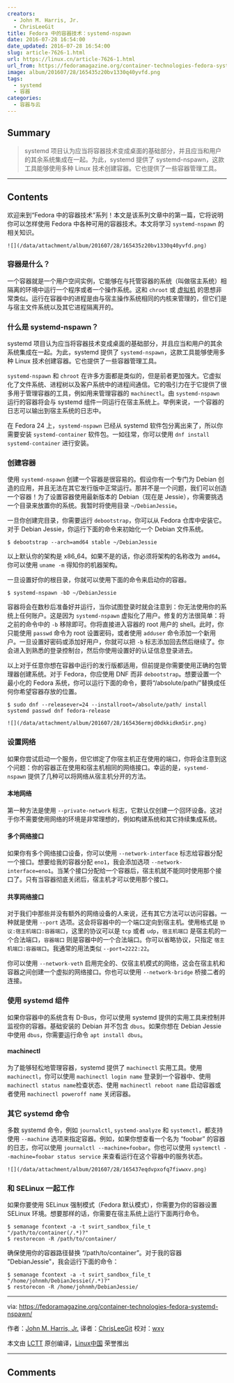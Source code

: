 ```yaml
---
creators:
  - John M. Harris, Jr.
  - ChrisLeeGit
title: Fedora 中的容器技术：systemd-nspawn
date: 2016-07-28 16:54:00
date_updated: 2016-07-28 16:54:00
slug: article-7626-1.html
url: https://linux.cn/article-7626-1.html
url_from: https://fedoramagazine.org/container-technologies-fedora-systemd-nspawn/
image: album/201607/28/165435z20bv1330q40yvfd.png
tags:
  - systemd
  - 容器
categories:
  - 容器与云
---
```


## Summary

> systemd 项目认为应当将容器技术变成桌面的基础部分，并且应当和用户的其余系统集成在一起。为此，systemd 提供了 systemd-nspawn，这款工具能够使用多种 Linux 技术创建容器。它也提供了一些容器管理工具。

***

<!-- more -->

## Contents

欢迎来到“Fedora 中的容器技术”系列！本文是该系列文章中的第一篇，它将说明你可以怎样使用 Fedora 中各种可用的容器技术。本文将学习 `systemd-nspawn` 的相关知识。

`![](/data/attachment/album/201607/28/165435z20bv1330q40yvfd.png)`

### 容器是什么？

一个容器就是一个用户空间实例，它能够在与托管容器的系统（叫做宿主系统）相隔离的环境中运行一个程序或者一个操作系统。这和 `chroot` 或 [虚拟机](https://en.wikipedia.org/wiki/Virtual_machine) 的思想非常类似。运行在容器中的进程是由与宿主操作系统相同的内核来管理的，但它们是与宿主文件系统以及其它进程隔离开的。

### 什么是 systemd-nspawn？

systemd 项目认为应当将容器技术变成桌面的基础部分，并且应当和用户的其余系统集成在一起。为此，systemd 提供了 `systemd-nspawn`，这款工具能够使用多种 Linux 技术创建容器。它也提供了一些容器管理工具。

`systemd-nspawn` 和 `chroot` 在许多方面都是类似的，但是前者更加强大。它虚拟化了文件系统、进程树以及客户系统中的进程间通信。它的吸引力在于它提供了很多用于管理容器的工具，例如用来管理容器的 `machinectl`。由 `systemd-nspawn` 运行的容器将会与 systemd 组件一同运行在宿主系统上。举例来说，一个容器的日志可以输出到宿主系统的日志中。

在 Fedora 24 上，`systemd-nspawn` 已经从 systemd 软件包分离出来了，所以你需要安装 `systemd-container` 软件包。一如往常，你可以使用 `dnf install systemd-container` 进行安装。

### 创建容器

使用 `systemd-nspawn` 创建一个容器是很容易的。假设你有一个专门为 Debian 创造的应用，并且无法在其它发行版中正常运行。那并不是一个问题，我们可以创造一个容器！为了设置容器使用最新版本的 Debian（现在是 Jessie），你需要挑选一个目录来放置你的系统。我暂时将使用目录 `~/DebianJessie`。

一旦你创建完目录，你需要运行 `debootstrap`，你可以从 Fedora 仓库中安装它。对于 Debian Jessie，你运行下面的命令来初始化一个 Debian 文件系统。

```shell
$ debootstrap --arch=amd64 stable ~/DebianJessie
```

以上默认你的架构是 x86\_64。如果不是的话，你必须将架构的名称改为 `amd64`。你可以使用 `uname -m` 得知你的机器架构。

一旦设置好你的根目录，你就可以使用下面的命令来启动你的容器。

```shell
$ systemd-nspawn -bD ~/DebianJessie
```

容器将会在数秒后准备好并运行，当你试图登录时就会注意到：你无法使用你的系统上任何账户。这是因为 `systemd-nspawn` 虚拟化了用户。修复的方法很简单：将之前的命令中的 `-b` 移除即可。你将直接进入容器的 root 用户的 shell。此时，你只能使用 `passwd` 命令为 root 设置密码，或者使用 `adduser` 命令添加一个新用户。一旦设置好密码或添加好用户，你就可以把 `-b` 标志添加回去然后继续了。你会进入到熟悉的登录控制台，然后你使用设置好的认证信息登录进去。

以上对于任意你想在容器中运行的发行版都适用，但前提是你需要使用正确的包管理器创建系统。对于 Fedora，你应使用 DNF 而非 `debootstrap`。想要设置一个最小化的 Fedora 系统，你可以运行下面的命令，要将“/absolute/path/”替换成任何你希望容器存放的位置。

```shell
$ sudo dnf --releasever=24 --installroot=/absolute/path/ install systemd passwd dnf fedora-release
```

`![](/data/attachment/album/201607/28/165436ermjd0dkkidkm5ir.png)`

### 设置网络

如果你尝试启动一个服务，但它绑定了你宿主机正在使用的端口，你将会注意到这个问题：你的容器正在使用和宿主机相同的网络接口。幸运的是，`systemd-nspawn` 提供了几种可以将网络从宿主机分开的方法。

#### 本地网络

第一种方法是使用 `--private-network` 标志，它默认仅创建一个回环设备。这对于你不需要使用网络的环境是非常理想的，例如构建系统和其它持续集成系统。

#### 多个网络接口

如果你有多个网络接口设备，你可以使用 `--network-interface` 标志给容器分配一个接口。想要给我的容器分配 `eno1`，我会添加选项 `--network-interface=eno1`。当某个接口分配给一个容器后，宿主机就不能同时使用那个接口了。只有当容器彻底关闭后，宿主机才可以使用那个接口。

#### 共享网络接口

对于我们中那些并没有额外的网络设备的人来说，还有其它方法可以访问容器。一种就是使用 `--port` 选项。这会将容器中的一个端口定向到宿主机。使用格式是 `协议:宿主机端口:容器端口`，这里的协议可以是 `tcp` 或者 `udp`，`宿主机端口` 是宿主机的一个合法端口，`容器端口` 则是容器中的一个合法端口。你可以省略协议，只指定 `宿主机端口:容器端口`。我通常的用法类似 `--port=2222:22`。

你可以使用 `--network-veth` 启用完全的、仅宿主机模式的网络，这会在宿主机和容器之间创建一个虚拟的网络接口。你也可以使用 `--network-bridge` 桥接二者的连接。

### 使用 systemd 组件

如果你容器中的系统含有 D-Bus，你可以使用 systemd 提供的实用工具来控制并监视你的容器。基础安装的 Debian 并不包含 `dbus`。如果你想在 Debian Jessie 中使用 `dbus`，你需要运行命令 `apt install dbus`。

#### machinectl

为了能够轻松地管理容器，systemd 提供了 `machinectl` 实用工具。使用 `machinectl`，你可以使用 `machinectl login name` 登录到一个容器中、使用 `machinectl status name`检查状态、使用 `machinectl reboot name` 启动容器或者使用 `machinectl poweroff name` 关闭容器。

### 其它 systemd 命令

多数 systemd 命令，例如 `journalctl`, `systemd-analyze` 和 `systemctl`，都支持使用 `--machine` 选项来指定容器。例如，如果你想查看一个名为 “foobar” 的容器的日志，你可以使用 `journalctl --machine=foobar`。你也可以使用 `systemctl --machine=foobar status service` 来查看运行在这个容器中的服务状态。

`![](/data/attachment/album/201607/28/165437eqdvpxofq7fiwwxv.png)`

### 和 SELinux 一起工作

如果你要使用 SELinux 强制模式（Fedora 默认模式），你需要为你的容器设置 SELinux 环境。想要那样的话，你需要在宿主系统上运行下面两行命令。

```shell
$ semanage fcontext -a -t svirt_sandbox_file_t "/path/to/container(/.*)?"
$ restorecon -R /path/to/container/
```

确保使用你的容器路径替换 “/path/to/container”。对于我的容器 "DebianJessie"，我会运行下面的命令：

```shell
$ semanage fcontext -a -t svirt_sandbox_file_t "/home/johnmh/DebianJessie(/.*)?"
$ restorecon -R /home/johnmh/DebianJessie/
```

---

via: <https://fedoramagazine.org/container-technologies-fedora-systemd-nspawn/>

作者：[John M. Harris, Jr.](https://fedoramagazine.org/container-technologies-fedora-systemd-nspawn/) 译者：[ChrisLeeGit](https://github.com/chrisleegit) 校对：[wxy](https://github.com/wxy)

本文由 [LCTT](https://github.com/LCTT/TranslateProject) 原创编译，[Linux中国](https://linux.cn/) 荣誉推出

***

## Comments
